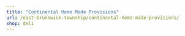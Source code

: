 ```yaml
---
title: "Continental Home Made Provisions"
url: /east-brunswick-township/continental-home-made-provisions/
shop: deli
---
```

